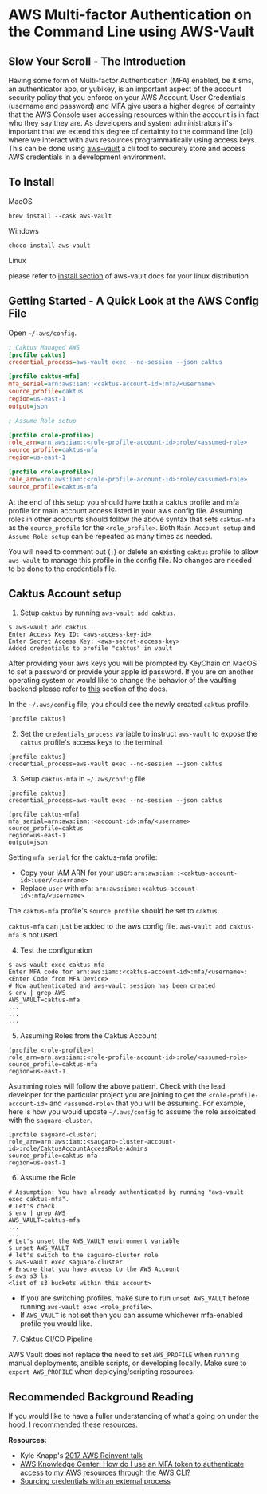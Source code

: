 # AWS Multi-factor Authentication on the Command Line using AWS-Vault

## Slow Your Scroll - The Introduction

Having some form of Multi-factor Authentication (MFA) enabled, be it
sms, an authenticator app, or yubikey, is an important aspect of the
account security policy that you enforce on your AWS Account. User
Credentials (username and password) and MFA give users a higher degree
of certainty that the AWS Console user accessing resources within the
account is in fact who they say they are. As developers and system
administrators it\'s important that we extend this degree of certainty
to the command line (cli) where we interact with aws resources
programmatically using access keys. This can be done using
[aws-vault](https://github.com/99designs/aws-vault) a cli tool to
securely store and access AWS credentials in a development environment.

## To Install

MacOS

`brew install --cask aws-vault`

Windows

`choco install aws-vault`

Linux

please refer to [install section](https://github.com/99designs/aws-vault#installing) of 
aws-vault docs for your linux distribution

## Getting Started - A Quick Look at the AWS Config File

Open `~/.aws/config`.

```ini
; Caktus Managed AWS
[profile caktus]
credential_process=aws-vault exec --no-session --json caktus

[profile caktus-mfa]
mfa_serial=arn:aws:iam::<caktus-account-id>:mfa/<username>
source_profile=caktus
region=us-east-1
output=json

; Assume Role setup

[profile <role-profile>]
role_arn=arn:aws:iam::<role-profile-account-id>:role/<assumed-role>
source_profile=caktus-mfa
region=us-east-1

[profile <role-profile>]
role_arn=arn:aws:iam::<role-profile-account-id>:role/<assumed-role>
source_profile=caktus-mfa
```


At the end of this setup you should have both a caktus profile and mfa
profile for main account access listed in your aws config file. Assuming
roles in other accounts should follow the above syntax that sets
`caktus-mfa` as the `source_profile` for the
`<role_profile>`. Both `Main Account setup` and `Assume Role setup` can
be repeated as many times as needed. 

You will need to comment out (`;`)
or delete an existing `caktus` profile to allow `aws-vault` to manage
this profile in the config file. No changes are needed to be done
to the credentials file.

## Caktus Account setup

1.  Setup `caktus` by running
    `aws-vault add caktus`.

```
$ aws-vault add caktus
Enter Access Key ID: <aws-access-key-id> 
Enter Secret Access Key: <aws-secret-access-key> 
Added credentials to profile "caktus" in vault
```

After providing your aws keys you will be prompted by KeyChain on MacOS
to set a password or provide your apple id password. If you are on another operating system
or would like to change the behavior of the vaulting backend please
refer to [this](https://github.com/99designs/aws-vault#vaulting-backends) section
of the docs.

In the `~/.aws/config` file, you should see the newly created
`caktus` profile.

```
[profile caktus]
```

2.  Set the `credentials_process` variable to instruct `aws-vault` to
    expose the `caktus` profile's access keys to the terminal.
```
[profile caktus]
credential_process=aws-vault exec --no-session --json caktus
```

3.  Setup `caktus-mfa` in `~/.aws/config` file

```
[profile caktus]
credential_process=aws-vault exec --no-session --json caktus

[profile caktus-mfa]
mfa_serial=arn:aws:iam::<account-id>:mfa/<username>
source_profile=caktus
region=us-east-1
output=json
```

Setting `mfa_serial` for the caktus-mfa profile:
- Copy your IAM ARN for your
user: `arn:aws:iam::<caktus-account-id>:user/<username>`
- Replace `user` with `mfa`: `arn:aws:iam::<caktus-account-id>:mfa/<username>`

The `caktus-mfa` profile's `source profile` should be set to `caktus`.

`caktus-mfa` can just be added to the aws config file.
`aws-vault add caktus-mfa` is not used.

4.  Test the configuration

```
$ aws-vault exec caktus-mfa 
Enter MFA code for arn:aws:iam::<caktus-account-id>:mfa/<username>: <Enter Code from MFA Device>
# Now authenticated and aws-vault session has been created 
$ env | grep AWS
AWS_VAULT=caktus-mfa
...
...
...
```

5. Assuming Roles from the Caktus Account

```
[profile <role-profile>]
role_arn=arn:aws:iam::<role-profile-account-id>:role/<assumed-role>
source_profile=caktus-mfa
region=us-east-1
```

Asumming roles will follow the above pattern. Check with the lead developer for the particular project you are joining
to get the `<role-profile-account-id>` and `<assumed-role>` that you will be assuming. For example, here is
how you would update `~/.aws/config` to assume the role assoicated with the `saguaro-cluster`.

```
[profile saguaro-cluster]
role_arn=arn:aws:iam::<saugaro-cluster-account-id>:role/CaktusAccountAccessRole-Admins
source_profile=caktus-mfa
region=us-east-1
```

6. Assume the Role

```
# Assumption: You have already authenticated by running "aws-vault exec caktus-mfa".
# Let's check
$ env | grep AWS
AWS_VAULT=caktus-mfa
...
...
# Let's unset the AWS_VAULT environment variable
$ unset AWS_VAULT
# let's switch to the saguaro-cluster role
$ aws-vault exec saguaro-cluster
# Ensure that you have access to the AWS Account
$ aws s3 ls
<list of s3 buckets within this account>
```

* If you are switching profiles, make sure to run `unset AWS_VAULT` before running `aws-vault exec <role_profile>`.
* If `AWS_VAULT` is not set then you can assume whichever mfa-enabled profile you would like.

7. Caktus CI/CD Pipeline

AWS Vault does not replace the need to set `AWS_PROFILE` when running manual deployments, ansible scripts, or developing locally.
Make sure to `export AWS_PROFILE` when deploying/scripting resources.




## Recommended Background Reading

If you would like to have a fuller understanding of what\'s going on
under the hood, I recommended these resources.

**Resources:** 
* Kyle Knapp\'s [2017 AWS Reinvent
talk](https://youtu.be/W8IyScUGuGI?t=1251)
* [AWS Knowledge Center: How do I use an MFA token to authenticate access to my AWS resources through
the AWS CLI?](https://aws.amazon.com/premiumsupport/knowledge-center/authenticate-mfa-cli/)
* [Sourcing credentials with an external process](https://docs.aws.amazon.com/cli/latest/userguide/cli-configure-sourcing-external.html)
